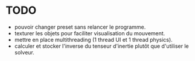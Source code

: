 TODO
====

* pouvoir changer preset sans relancer le programme.
* texturer les objets pour faciliter visualisation du mouvement.
* mettre en place multithreading (1 thread UI et 1 thread physics).
* calculer et stocker l'inverse du tenseur d'inertie plutôt que d'utiliser le solveur.
